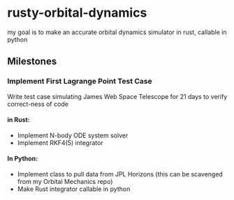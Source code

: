 # rusty-orbital-dynamics
my goal is to make an accurate orbital dynamics simulator in rust, callable in python


## Milestones

### Implement First Lagrange Point Test Case
Write test case simulating James Web Space Telescope for 21 days to verify correct-ness of code
#### in Rust:
- Implement N-body ODE system solver
- Implement RKF4(5) integrator 
#### In Python: 
- Implement class to pull data from JPL Horizons (this can be scavenged from my Orbital Mechanics repo)
- Make Rust integrator callable in python
